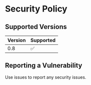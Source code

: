 # Security Policy

## Supported Versions

| Version | Supported          |
| ------- | ------------------ |
| 0.8 | :white_check_mark: |


## Reporting a Vulnerability
Use issues to report any security issues.
